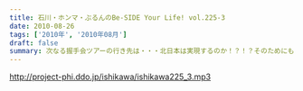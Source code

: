 ```yaml
---
title: 石川・ホンマ・ぶるんのBe-SIDE Your Life! vol.225-3
date: 2010-08-26
tags: ['2010年', '2010年08月']
draft: false
summary: 次なる握手会ツアーの行き先は・・・北日本は実現するのか！？！？そのためにも・・・ウィークデイは仕事しよ～NAMAE
---
```


http://project-phi.ddo.jp/ishikawa/ishikawa225_3.mp3
